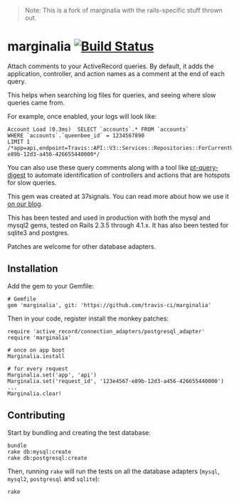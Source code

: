 > Note: This is a fork of marginalia with the rails-specific stuff thrown out.

# marginalia [![Build Status](https://travis-ci.org/travis-ci/marginalia.svg?branch=master)](https://travis-ci.org/travis-ci/marginalia)

Attach comments to your ActiveRecord queries. By default, it adds the application, controller, and action names as a
comment at the end of each query.

This helps when searching log files for queries, and seeing where slow queries came from.

For example, once enabled, your logs will look like:

    Account Load (0.3ms)  SELECT `accounts`.* FROM `accounts`
    WHERE `accounts`.`queenbee_id` = 1234567890
    LIMIT 1
    /*app=api,endpoint=Travis::API::V3::Services::Repositories::ForCurrentUser,request_id=123e4567-e89b-12d3-a456-426655440000*/

You can also use these query comments along with a tool like [pt-query-digest](http://www.percona.com/doc/percona-toolkit/2.1/pt-query-digest.html#query-reviews)
to automate identification of controllers and actions that are hotspots for slow queries.

This gem was created at 37signals. You can read more about how we use it [on
our blog](http://37signals.com/svn/posts/3130-tech-note-mysql-query-comments-in-rails).

This has been tested and used in production with both the mysql and mysql2 gems,
tested on Rails 2.3.5 through 4.1.x. It has also been tested for sqlite3 and postgres.

Patches are welcome for other database adapters.

## Installation

Add the gem to your Gemfile:

    # Gemfile
    gem 'marginalia', git: 'https://github.com/travis-ci/marginalia'

Then in your code, register install the monkey patches:

    require 'active_record/connection_adapters/postgresql_adapter'
    require 'marginalia'

    # once on app boot
    Marginalia.install

    # for every request
    Marginalia.set('app', 'api')
    Marginalia.set('request_id', '123e4567-e89b-12d3-a456-426655440000')
    ...
    Marginalia.clear!

## Contributing

Start by bundling and creating the test database:

    bundle
    rake db:mysql:create
    rake db:postgresql:create

Then, running `rake` will run the tests on all the database adapters (`mysql`, `mysql2`, `postgresql` and `sqlite`):

    rake
